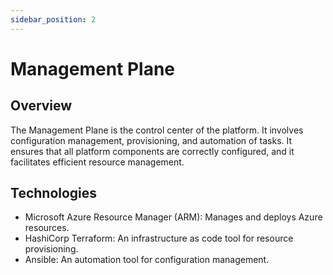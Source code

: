 ```yaml
---
sidebar_position: 2
---
```


# Management Plane

## Overview

The Management Plane is the control center of the platform. It involves configuration management, provisioning, and automation of tasks. It ensures that all platform components are correctly configured, and it facilitates efficient resource management.

## Technologies

- Microsoft Azure Resource Manager (ARM): Manages and deploys Azure resources.
- HashiCorp Terraform: An infrastructure as code tool for resource provisioning.
- Ansible: An automation tool for configuration management.

